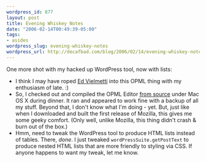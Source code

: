 ```yaml
--- 
wordpress_id: 877
layout: post
title: Evening Whiskey Notes
date: "2006-02-14T00:49:39-05:00"
tags: 
- asides
wordpress_slug: evening-whiskey-notes
wordpress_url: http://decafbad.com/blog/2006/02/14/evening-whiskey-notes
---
```

 <p>One more shot with my hacked up WordPress tool, now with lists:</p>
     <ul>
     <li>
     <span>I think I may have roped <a href="http://blogs.opml.org/vacuum/">Ed Vielmetti</a> into this OPML thing with my enthusiasm of late.  :)</span>
     </li>
     <li>
     <span>So, I checked out and compiled the OPML Editor <a href="http://frontierkernel.sourceforge.net/">from source</a> under Mac OS X during dinner.  It ran and appeared to work fine with a backup of all my stuff.  Beyond that, I don't know what I'm doing - yet.  But, just like when I downloaded and built the first release of Mozilla, this gives me some geeky comfort.  (Only well, unlike Mozilla, this thing didn't crash & burn out of the box.)</span>
     </li>
     <li>
     <span>Hmm, need to tweak the WordPress tool to produce HTML lists instead of tables.  There, <i>done</i>.  I just tweaked <code>wordPressSuite.getPostText</code> to produce nested HTML lists that are more friendly to styling via CSS.  If anyone happens to want my tweak, let me know.</span>
     </li>
     </ul>
